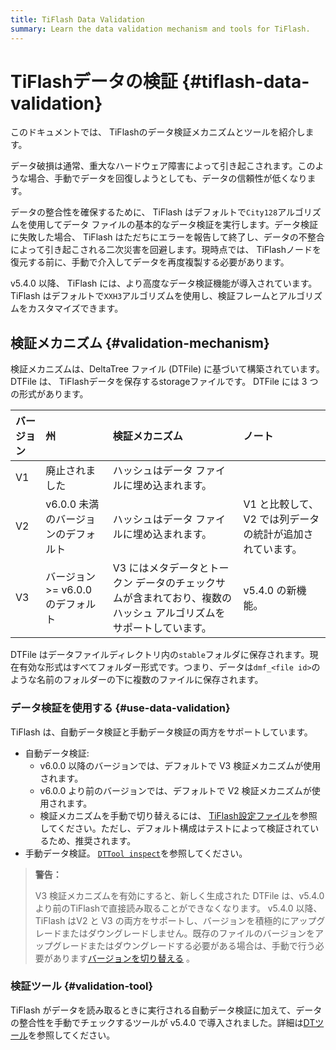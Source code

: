 ```yaml
---
title: TiFlash Data Validation
summary: Learn the data validation mechanism and tools for TiFlash.
---
```


# TiFlashデータの検証 {#tiflash-data-validation}

このドキュメントでは、 TiFlashのデータ検証メカニズムとツールを紹介します。

データ破損は通常、重大なハードウェア障害によって引き起こされます。このような場合、手動でデータを回復しようとしても、データの信頼性が低くなります。

データの整合性を確保するために、 TiFlash はデフォルトで`City128`アルゴリズムを使用してデータ ファイルの基本的なデータ検証を実行します。データ検証に失敗した場合、 TiFlash はただちにエラーを報告して終了し、データの不整合によって引き起こされる二次災害を回避します。現時点では、 TiFlashノードを復元する前に、手動で介入してデータを再度複製する必要があります。

v5.4.0 以降、 TiFlash には、より高度なデータ検証機能が導入されています。 TiFlash はデフォルトで`XXH3`アルゴリズムを使用し、検証フレームとアルゴリズムをカスタマイズできます。

## 検証メカニズム {#validation-mechanism}

検証メカニズムは、DeltaTree ファイル (DTFile) に基づいて構築されています。 DTFile は、 TiFlashデータを保存するstorageファイルです。 DTFile には 3 つの形式があります。

| バージョン | 州                         | 検証メカニズム                                                     | ノート                             |
| :---- | :------------------------ | :---------------------------------------------------------- | :------------------------------ |
| V1    | 廃止されました                   | ハッシュはデータ ファイルに埋め込まれます。                                      |                                 |
| V2    | v6.0.0 未満のバージョンのデフォルト     | ハッシュはデータ ファイルに埋め込まれます。                                      | V1 と比較して、V2 では列データの統計が追加されています。 |
| V3    | バージョン &gt;= v6.0.0 のデフォルト | V3 にはメタデータとトークン データのチェックサムが含まれており、複数のハッシュ アルゴリズムをサポートしています。 | v5.4.0 の新機能。                    |

DTFile はデータファイルディレクトリ内の`stable`フォルダに保存されます。現在有効な形式はすべてフォルダー形式です。つまり、データは`dmf_<file id>`のような名前のフォルダーの下に複数のファイルに保存されます。

### データ検証を使用する {#use-data-validation}

TiFlash は、自動データ検証と手動データ検証の両方をサポートしています。

-   自動データ検証:
    -   v6.0.0 以降のバージョンでは、デフォルトで V3 検証メカニズムが使用されます。
    -   v6.0.0 より前のバージョンでは、デフォルトで V2 検証メカニズムが使用されます。
    -   検証メカニズムを手動で切り替えるには、 [TiFlash設定ファイル](/tiflash/tiflash-configuration.md#configure-the-tiflashtoml-file)を参照してください。ただし、デフォルト構成はテストによって検証されているため、推奨されます。
-   手動データ検証。 [`DTTool inspect`](/tiflash/tiflash-command-line-flags.md#dttool-inspect)を参照してください。

> **警告：**
>
> V3 検証メカニズムを有効にすると、新しく生成された DTFile は、v5.4.0 より前のTiFlashで直接読み取ることができなくなります。 v5.4.0 以降、 TiFlash はV2 と V3 の両方をサポートし、バージョンを積極的にアップグレードまたはダウングレードしません。既存のファイルのバージョンをアップグレードまたはダウングレードする必要がある場合は、手動で行う必要があります[バージョンを切り替える](/tiflash/tiflash-command-line-flags.md#dttool-migrate) 。

### 検証ツール {#validation-tool}

TiFlash がデータを読み取るときに実行される自動データ検証に加えて、データの整合性を手動でチェックするツールが v5.4.0 で導入されました。詳細は[DTツール](/tiflash/tiflash-command-line-flags.md#dttool-inspect)を参照してください。
